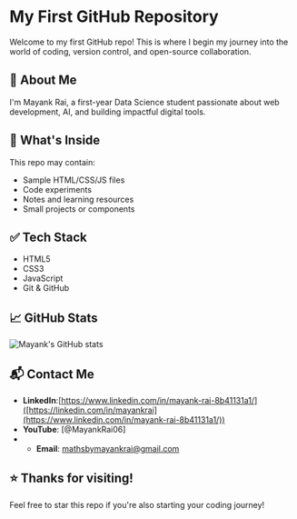 # My First GitHub Repository

Welcome to my first GitHub repo! This is where I begin my journey into the world of coding, version control, and open-source collaboration.

## 🚀 About Me

I'm Mayank Rai, a first-year Data Science student passionate about web development, AI, and building impactful digital tools.

## 📂 What's Inside

This repo may contain:
- Sample HTML/CSS/JS files
- Code experiments
- Notes and learning resources
- Small projects or components

## ✅ Tech Stack

- HTML5
- CSS3
- JavaScript
- Git & GitHub

## 📈 GitHub Stats

![Mayank's GitHub stats](https://github-readme-stats.vercel.app/api?username=mayankrai&show_icons=true&theme=tokyonight)

## 📬 Contact Me

- **LinkedIn**:[https://www.linkedin.com/in/mayank-rai-8b41131a1/]([https://linkedin.com/in/mayankrai](https://www.linkedin.com/in/mayank-rai-8b41131a1/)) 
- **YouTube**: [@MayankRai06]
- - **Email**: mathsbymayankrai@gmail.com

## ⭐️ Thanks for visiting!

Feel free to star this repo if you're also starting your coding journey!
